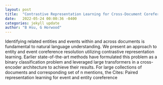 ```yaml
---
layout: post
title:  "Contrastive Representation Learning for Cross-Document Coreference Resolution of Events and Entities"
date:   2022-05-24 00:00:36 -0400
categories: jekyll update
author: "B Hsu, G Horwood"
---
```

Identifying related entities and events within and across documents is fundamental to natural language understanding. We present an approach to entity and event coreference resolution utilizing contrastive representation learning. Earlier state-of-the-art methods have formulated this problem as a binary classification problem and leveraged large transformers in a cross-encoder architecture to achieve their results. For large collections of documents and corresponding set of n mentions, the  Cites: Paired representation learning for event and entity coreference